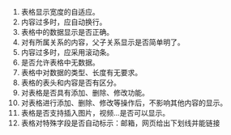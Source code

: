 1. 表格显示宽度的自适应。
2. 内容过多时，应自动换行。
3. 表格中的数据显示是否正确。
4. 对有所属关系的内容，父子关系显示是否简单明了。
5. 内容过多时，应采用滚动条。
6. 是否允许表格中无数据。
7. 表格中对数据的类型、长度有无要求。
8. 表格的表头和内容是否有区分。
9. 对表格是否具有添加、删除、修改功能。
10. 对表格进行添加、删除、修改等操作后，不影响其他内容的显示。
11. 表格是否支持插入图片，视频...是否可以显示。
12. 表格对特殊字段是否自动标示：邮箱，网页给出下划线并能链接
